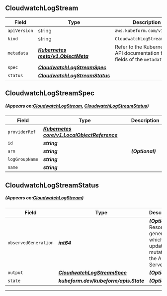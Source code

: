 ## CloudwatchLogStream
| Field | Type | Description |
| ------ | ----- | ----------- |
| `apiVersion` | string | `aws.kubeform.com/v1alpha1` |
|    `kind` | string | `CloudwatchLogStream` |
| `metadata` | ***[Kubernetes meta/v1.ObjectMeta](https://kubernetes.io/docs/reference/generated/kubernetes-api/v1.13/#objectmeta-v1-meta)***|Refer to the Kubernetes API documentation for the fields of the `metadata` field.|
| `spec` | ***[CloudwatchLogStreamSpec](#CloudwatchLogStreamSpec)***||
| `status` | ***[CloudwatchLogStreamStatus](#CloudwatchLogStreamStatus)***||
## CloudwatchLogStreamSpec
##### (Appears on:[CloudwatchLogStream](#CloudwatchLogStream), [CloudwatchLogStreamStatus](#CloudwatchLogStreamStatus))
| Field | Type | Description |
| ------ | ----- | ----------- |
| `providerRef` | ***[Kubernetes core/v1.LocalObjectReference](https://kubernetes.io/docs/reference/generated/kubernetes-api/v1.13/#localobjectreference-v1-core)***||
| `id` | ***string***||
| `arn` | ***string***| ***(Optional)*** |
| `logGroupName` | ***string***||
| `name` | ***string***||
## CloudwatchLogStreamStatus
##### (Appears on:[CloudwatchLogStream](#CloudwatchLogStream))
| Field | Type | Description |
| ------ | ----- | ----------- |
| `observedGeneration` | ***int64***| ***(Optional)*** Resource generation, which is updated on mutation by the API Server.|
| `output` | ***[CloudwatchLogStreamSpec](#CloudwatchLogStreamSpec)***| ***(Optional)*** |
| `state` | ***kubeform.dev/kubeform/apis.State***| ***(Optional)*** |
---
